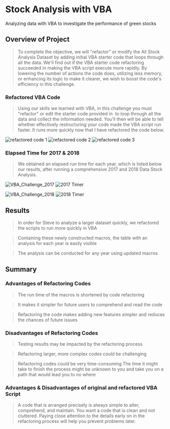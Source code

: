 # Stock Analysis with VBA
Analyzing data with VBA to investigate the performance of green stocks

## Overview of Project
>To complete the objective, we will "refactor" or modify the All Stock Analysis Dataset by adding initial VBA starter code that loops through all the data. We'll find out if the VBA starter code refactoring succeeded in making the VBA script execute more rapidly. By lowering the number of actions the code does, utilizing less memory, or enhancing its logic to make it clearer, we wish to boost the code's efficiency in this challenge.

### Refactored VBA Code
>Using our skills we learned with VBA, in this challenge you must "refactor" or edit the starter code provided in  to loop through all the data and collect the information needed. 
>You'll then will be able to tell whether effectively restructuring your code made the VBA script run faster. It runs more quickly now that I have refactored the code below.

![refactored code 1](https://user-images.githubusercontent.com/107198518/175452124-f30fc7ed-9754-4e44-bac2-4e0da656c002.png)
![refactored code 2](https://user-images.githubusercontent.com/107198518/175452134-9f786324-6d57-4342-a863-2e2438feba5a.png)
![refactored code 3](https://user-images.githubusercontent.com/107198518/175452173-4470f235-781d-4db6-9013-2a327f18f096.png)

### Elapsed Time for 2017 & 2018
>We obtained an elapsed run time for each year, which is listed below our results, after running a comprehensive 2017 and 2018 Data Stock Analysis.

![VBA_Challenge_2017](https://user-images.githubusercontent.com/107198518/175452334-cb1ce028-6a7f-40fa-8b5f-2e13fcfd5df6.png)
![2017 Timer](https://user-images.githubusercontent.com/107198518/175452349-9b615c4a-5837-4dab-a79f-9dc8f3e9603c.png)

![VBA_Challenge_2018](https://user-images.githubusercontent.com/107198518/175452356-2a133ac8-9c5c-4af7-b4c6-8d5becce78fc.png)
![2018 Timer](https://user-images.githubusercontent.com/107198518/175452366-7ef9a6ea-6a95-4f7b-b7d4-ac979a8f3766.png)

## Results

>In order for Steve to analyze a larger dataset quickly, we refactored the scripts to run more quickly in VBA

>Containing these newly constructed macros, the table with an analysis for each year is easily visible

>The analysis can be conducted for any year using updated macros

## Summary

### Advantages of Refactoring Codes

>The run time of the macros is shortened by code refactoring

>It makes it simpler for future users to comprehend and read the code

>Refactoring the code makes adding new features simpler and reduces the chances of future issues

### Disadvantages of Refactoring Codes

>Testing results may be impacted by the refactoring process

>Refactoring larger, more complex codes could be challenging

>Refactoring codes could be very time-consuming.The time it might take to finish the process might be unknown to you and take you on a path that would lead you to  no where

### Advantages & Disadvantages of original and refactored VBA Script

>A code that is arranged precisely is always simple to alter, comprehend, and maintain. You want a code that is clean and not cluttered. Paying close attention to the details early on in the refactoring process will help you prevent problems later.
